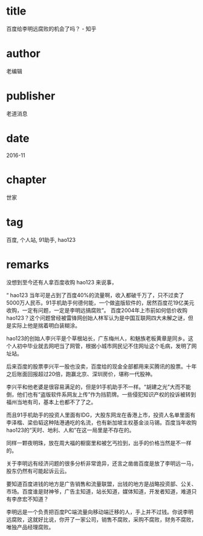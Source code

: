 # title
百度给李明远腐败的机会了吗？ - 知乎

# author
老编辑

# publisher
老道消息

# date
2016-11

# chapter
世家

# tag
百度, 个人站, 91助手, hao123

# remarks
没想到至今还有人拿百度收购 hao123 来说事，

“ hao123 当年可是占到了百度40%的流量啊，收入都破千万了，只不过卖了5000万人民币。91手机助手何德何能，一个做盗版软件的，居然百度花19亿美元收购，一定有问题，一定是李明远搞腐败”。
百度2004年上市前如何低价收购hao123？这个问题曾经被雷锋网创始人林军认为是中国互联网四大未解之谜，但是实际上他是揣着明白装糊涂。

hao123的创始人李兴平是个草根站长，广东梅州人，和魅族老板黄章是同乡。这个人初中毕业就去网吧当了网管，根据小城市网民记不住网址这个毛病，发明了网址站。

后来百度的股票李兴平一股也没卖，百度给的现金全部都用来买腾讯的股票。十年之后账面回报超过20倍，跑赢北京、深圳房价，堪称一代股神。

李兴平和他老婆是很容易满足的，但是91手机助手不一样。“胡建之光”大而不能倒，他们也有“盗版软件系网友上传”作为挡箭牌。一些侵犯知识产权的投诉被转到福州当地有司，基本上也都不了了之。

而且91手机助手的投资人里面有IDG，大股东网龙在香港上市，投资人名单里面有李泽楷、梁伯韬这种陆港通吃的名流，也有新加坡主权基金淡马锡。百度当年收购hao123的“天时、地利、人和”在这一局里是不存在的。

同样一颗夜明珠，放在周大福的橱窗里和被乞丐捡到，出手的价格当然是不一样的。

关于李明远有经济问题的很多分析非常诡异，还言之凿凿百度是放了李明远一马，股东仍然有可能起诉云云。

要知道百度进钱的地方是广告销售和流量联盟，出钱的地方是战略投资部、公关、市场。百度谁是财神爷，广告主知道，站长知道，媒体知道，开发者知道，难道只有李彦宏不知道？

李明远是一个负责把百度PC端流量向移动端迁移的人，手上并不过钱。你说李明远腐败，这就好比说，你开了一家公司，销售不腐败，采购不腐败，财务不腐败，唯独产品经理腐败。